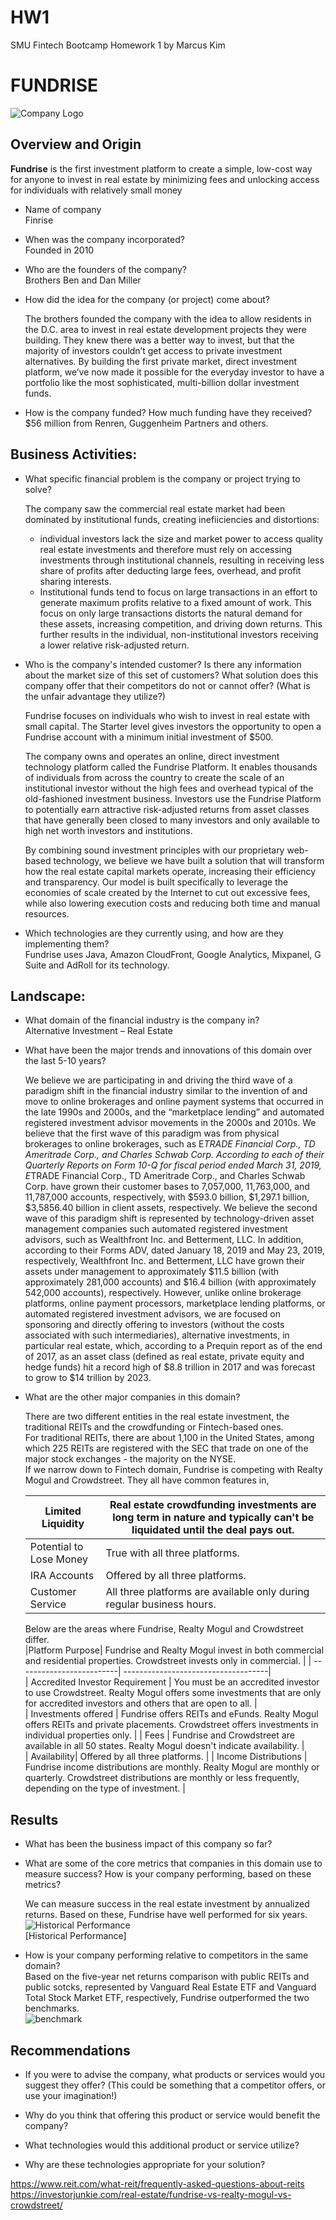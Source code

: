 # HW1
SMU Fintech Bootcamp Homework 1 by Marcus Kim

# FUNDRISE

![Company Logo](FR_Logo.png)  
## Overview and Origin

**Fundrise** is the first investment platform to create a simple, low-cost way for anyone to invest in real estate by minimizing fees and unlocking access for individuals with relatively small money

* Name of company   
Finrise 

* When was the company incorporated?   
Founded in 2010   
* Who are the founders of the company?  
Brothers Ben and Dan Miller   
* How did the idea for the company (or project) come about?    

  The brothers founded the company with the idea to allow residents in the D.C. area to invest in real estate development projects they were building. They knew there was a better way to invest, but that the majority of investors couldn’t get access to private investment alternatives. By building the first private market, direct investment platform, we’ve now made it possible for the everyday investor to have a portfolio like the most sophisticated, multi-billion dollar investment funds.   
* How is the company funded? How much funding have they received?   
  $56 million from Renren, Guggenheim Partners and others. 



## Business Activities:

- What specific financial problem is the company or project trying to solve?   

  The company saw the commercial real estate market had been dominated by institutional funds, creating inefiiciencies and distortions:   
  - individual investors lack the size and market power to access quality real estate investments and therefore must rely on accessing investments through institutional channels, resulting in receiving less share of profits after deducting large fees, overhead, and profit sharing interests.  
  - Institutional funds tend to focus on large transactions in an effort to generate maximum profits relative to a fixed amount of work. This focus on only large transactions distorts the natural demand for these assets, increasing competition, and driving down returns. This further results in the individual, non-institutional investors receiving a lower relative risk-adjusted return.

* Who is the company's intended customer?  Is there any information about the market size of this set of customers?
What solution does this company offer that their competitors do not or cannot offer? (What is the unfair advantage they utilize?)   
   
  Fundrise focuses on individuals who wish to invest in real estate with small capital. The Starter level gives investors the opportunity to open a Fundrise account with a minimum initial investment of $500.   
     
  The company owns and operates an online, direct investment technology platform called the Fundrise Platform. It enables thousands of individuals from across the country to create the scale of an institutional investor without the high fees and overhead typical of the old-fashioned investment business.  Investors use the Fundrise Platform to potentially earn attractive risk-adjusted returns from asset classes that have generally been closed to many investors and only available to high net worth investors and institutions.

  By combining sound investment principles with our proprietary web-based technology, we believe we have built a solution that will transform how the real estate capital markets operate, increasing their efficiency and transparency. Our model is built specifically to leverage the economies of scale created by the Internet to cut out excessive fees, while also lowering execution costs and reducing both time and manual resources.



* Which technologies are they currently using, and how are they implementing them?   
Fundrise uses Java, Amazon CloudFront, Google Analytics, Mixpanel, G Suite and AdRoll for its technology.



## Landscape:

* What domain of the financial industry is the company in?   
Alternative Investment – Real Estate

* What have been the major trends and innovations of this domain over the last 5-10 years?   

  We believe we are participating in and driving the third wave of a paradigm shift in the financial industry similar to the invention of and move to online brokerages and online payment systems that occurred in the late 1990s and 2000s, and the “marketplace lending” and automated registered investment advisor movements in the 2000s and 2010s.
  We believe that the first wave of this paradigm was from physical brokerages to online brokerages, such as E*TRADE Financial Corp., TD Ameritrade Corp., and Charles Schwab Corp. According to each of their Quarterly Reports on Form 10-Q for fiscal period ended March 31, 2019, E*TRADE Financial Corp., TD Ameritrade Corp., and Charles Schwab Corp. have grown their customer bases to 7,057,000, 11,763,000, and 11,787,000 accounts, respectively, with $593.0 billion, $1,297.1 billion, $3,5856.40 billion in client assets, respectively.
  We believe the second wave of this paradigm shift is represented by technology-driven asset management companies such automated registered investment advisors, such as Wealthfront Inc. and Betterment, LLC. In addition, according to their Forms ADV, dated January 18, 2019 and May 23, 2019, respectively, Wealthfront Inc. and Betterment, LLC have grown their assets under management to approximately $11.5 billion (with approximately 281,000 accounts) and $16.4 billion (with approximately 542,000 accounts), respectively.
  However, unlike online brokerage platforms, online payment processors, marketplace lending platforms, or automated registered investment advisors, we are focused on sponsoring and directly offering to investors (without the costs associated with such intermediaries), alternative investments, in particular real estate, which, according to a Prequin report as of the end of 2017, as an asset class (defined as real estate, private equity and hedge funds) hit a record high of $8.8 trillion in 2017 and was forecast to grow to $14 trillion by 2023.


* What are the other major companies in this domain?   


  There are two different entities in the real estate investment, the traditional REITs and the crowdfunding or Fintech-based ones.  
  For traditional REITs, there are about 1,100 in the United States, among which 225 REITs are registered with the SEC that trade on one of the major stock exchanges - the majority on the NYSE.   
  If we narrow down to Fintech domain, Fundrise is competing with Realty Mogul and Crowdstreet. They all have common features in,   

  |Limited Liquidity | Real estate crowdfunding investments are long term in nature and typically can't be liquidated until the deal pays out. | 
  | -------------------------| ------------------------------------|   
  | Potential to Lose Money | True with all three platforms. |    
  | IRA Accounts | Offered by all three platforms. |
  | Customer Service | All three platforms are available only during regular business hours. |  

   Below are the areas where Fundrise, Realty Mogul and Crowdstreet differ.   
   |Platform Purpose| Fundrise and Realty Mogul invest in both commercial and residential properties. Crowdstreet invests only in commercial. | 
  | -------------------------| ------------------------------------|   
  | Accredited Investor Requirement | You must be an accredited investor to use Crowdstreet. Realty Mogul offers some investments that are only for accredited investors and others that are open to all. |    
  | Investments offered | Fundrise offers REITs and eFunds. Realty Mogul offers REITs and private placements. Crowdstreet offers investments in individual properties only. |
  | Fees | Fundrise and Crowdstreet are available in all 50 states. Realty Mogul doesn't indicate availability. |    
  | Availability| Offered by all three platforms. |
  | Income Distributions | Fundrise income distributions are monthly. Realty Mogul are monthly or quarterly. Crowdstreet distributions are monthly or less frequently, depending on the type of investment. |    







## Results

* What has been the business impact of this company so far?

* What are some of the core metrics that companies in this domain use to measure success? How is your company performing, based on these metrics?   

  We can measure success in the real estate investment by annualized returns. Based on these, Fundrise have well performed for six years.   
![Historical Performance](Fundrise_historical_performance.png)   
[Historical Performance]



* How is your company performing relative to competitors in the same domain?   
Based on the five-year net returns comparison with public REITs and public sotcks, represented by Vanguard Real Estate ETF and Vanguard Total Stock Market ETF, respectively, Fundrise outperformed the two benchmarks.   
![benchmark](Fundrise_5_year_Net_Return_Comparison.png)    
    
 

## Recommendations

* If you were to advise the company, what products or services would you suggest they offer? (This could be something that a competitor offers, or use your imagination!)

* Why do you think that offering this product or service would benefit the company?

* What technologies would this additional product or service utilize?

* Why are these technologies appropriate for your solution?





https://www.reit.com/what-reit/frequently-asked-questions-about-reits
https://investorjunkie.com/real-estate/fundrise-vs-realty-mogul-vs-crowdstreet/
```
